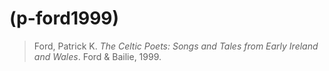 # (p-ford1999)
> Ford, Patrick K. *The Celtic Poets: Songs and Tales from Early Ireland and Wales*. Ford & Bailie, 1999.